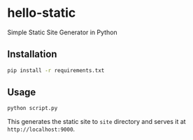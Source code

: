 # hello-static 
Simple Static Site Generator in Python

Installation
-----------
```bash
pip install -r requirements.txt
```

Usage
-----------
```bash
python script.py
```
This generates the static site to `site` directory and serves it at `http://localhost:9000`.
